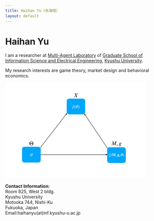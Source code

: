 ```yaml
---
title: Haihan Yu（余海晗）
layout: default
---
```


#                    Haihan Yu

I am a researcher at [Multi-Agent Laboratory](https://bit.ly/2FBENYL) of [Graduate School of Information Science and Electrical Engineering](http://www.isee.kyushu-u.ac.jp/e/), [Kyushu University](http://www.kyushu-u.ac.jp/en/).  

My research interests are game theory, market design and behavioral economics. 

<img src="logo.png" style="zoom: 50%;" />

 





<p><strong>Contact Information: </strong><br/>
Room 825, West 2 bldg.<br/>
Kyushu University<br/>
Motooka 744, Nishi-Ku<br/>
Fukuoka, Japan<br/>
Email:haihanyu(at)inf.kyushu-u.ac.jp</p>

